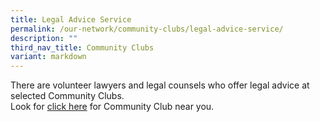 ```yaml
---
title: Legal Advice Service
permalink: /our-network/community-clubs/legal-advice-service/
description: ""
third_nav_title: Community Clubs
variant: markdown
---
```

There are volunteer lawyers and legal counsels who offer legal advice at selected Community Clubs.  
Look for [click here](/files/Legal_Services_as_at_23_August_2025.pdf) for Community Club near you.
